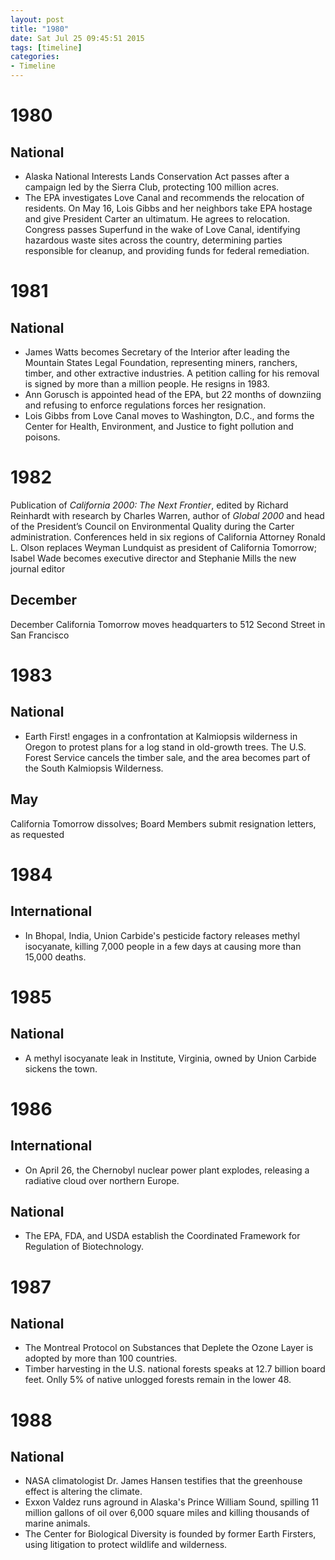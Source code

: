 ```yaml
---
layout: post
title: "1980"
date: Sat Jul 25 09:45:51 2015
tags: [timeline]
categories:
- Timeline
---
```


# 1980

## National

- Alaska National Interests Lands Conservation Act passes after a campaign led by the Sierra Club, protecting 100 million acres.
- The EPA investigates Love Canal and recommends the relocation of residents. On May 16, Lois Gibbs and her neighbors take EPA hostage and give President Carter an ultimatum. He agrees to relocation. Congress passes Superfund in the wake of Love Canal, identifying hazardous waste sites across the country, determining parties responsible for cleanup, and providing funds for federal remediation.

# 1981

## National

- James Watts becomes Secretary of the Interior after leading the Mountain States Legal Foundation, representing miners, ranchers, timber, and other extractive industries. A petition calling for his removal is signed by more than a million people. He resigns in 1983.
- Ann Gorusch is appointed head of the EPA, but 22 months of downziing and refusing to enforce regulations forces her resignation.
- Lois Gibbs from Love Canal moves to Washington, D.C., and forms the Center for Health, Environment, and Justice to fight pollution and poisons.

# 1982

Publication of *California 2000: The Next Frontier*, edited by Richard Reinhardt with research by Charles Warren, author of *Global 2000* and head of the President’s Council on Environmental Quality during the Carter administration. Conferences held in six regions of California Attorney Ronald L. Olson replaces Weyman Lundquist as president of California Tomorrow; Isabel Wade becomes executive director and Stephanie Mills the new journal editor

## December

December California Tomorrow moves headquarters to 512 Second Street in San Francisco

# 1983

## National

- Earth First! engages in a confrontation at Kalmiopsis wilderness in Oregon to protest plans for a log stand in old-growth trees. The U.S. Forest Service cancels the timber sale, and the area becomes part of the South Kalmiopsis Wilderness.

## May

California Tomorrow dissolves; Board Members submit resignation letters, as requested

# 1984

## International

- In Bhopal, India, Union Carbide's pesticide factory releases methyl isocyanate, killing 7,000 people in a few days at causing more than 15,000 deaths.

# 1985

## National

- A methyl isocyanate leak in Institute, Virginia, owned by Union Carbide sickens the town.

# 1986

## International

- On April 26, the Chernobyl nuclear power plant explodes, releasing a radiative cloud over northern Europe.

## National

- The EPA, FDA, and USDA establish the Coordinated Framework for Regulation of Biotechnology.

# 1987

## National

- The Montreal Protocol on Substances that Deplete the Ozone Layer is adopted by more than 100 countries.
- Timber harvesting in the U.S. national forests speaks at 12.7 billion board feet. Onlly 5% of native unlogged forests remain in the lower 48.

# 1988

## National

- NASA climatologist Dr. James Hansen testifies that the greenhouse effect is altering the climate.
- Exxon Valdez runs aground in Alaska's Prince William Sound, spilling 11 million gallons of oil over 6,000 square miles and killing thousands of marine animals.
- The Center for Biological Diversity is founded by former Earth Firsters, using litigation to protect wildlife and wilderness.


